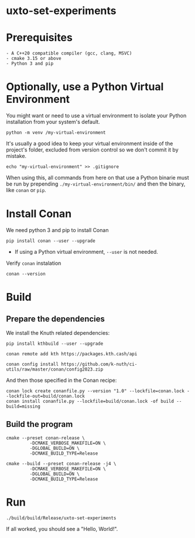 # uxto-set-experiments

# Prerequisites

    - A C++20 compatible compiler (gcc, clang, MSVC)
    - cmake 3.15 or above
    - Python 3 and pip

# Optionally, use a Python Virtual Environment
You might want or need to use a virtual environment to isolate your Python
installation from your system's default.

`python -m venv /my-virtual-environment`

It's usually a good idea to keep your virtual environment inside of the project's
folder, excluded from version control so we don't commit it by mistake.

`echo "my-virtual-environment" >> .gitignore`

When using this, all commands from here on that use a Python binarie must be
run by prepending `./my-virtual-environment/bin/` and then the binary,
like `conan` or `pip`.

# Install Conan

We need python 3 and pip to install Conan

`pip install conan --user --upgrade`

* If using a Python virtual environment, `--user` is not needed.

Verify `conan` instalation

`conan --version`

# Build

## Prepare the dependencies

We install the Knuth related dependencies:
```
pip install kthbuild --user --upgrade

conan remote add kth https://packages.kth.cash/api

conan config install https://github.com/k-nuth/ci-utils/raw/master/conan/config2023.zip

```

And then those specified in the Conan recipe:
```
conan lock create conanfile.py --version "1.0" --lockfile=conan.lock --lockfile-out=build/conan.lock
conan install conanfile.py --lockfile=build/conan.lock -of build --build=missing
```

## Build the program

```
cmake --preset conan-release \
         -DCMAKE_VERBOSE_MAKEFILE=ON \
         -DGLOBAL_BUILD=ON \
         -DCMAKE_BUILD_TYPE=Release

cmake --build --preset conan-release -j4 \
         -DCMAKE_VERBOSE_MAKEFILE=ON \
         -DGLOBAL_BUILD=ON \
         -DCMAKE_BUILD_TYPE=Release
```

# Run

```
./build/build/Release/uxto-set-experiments
```

If all worked, you should see a "Hello, World!".
